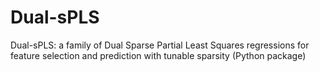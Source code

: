 # Dual-sPLS
Dual-sPLS: a family of Dual Sparse Partial Least  Squares regressions for feature selection and prediction  with tunable sparsity (Python package)
